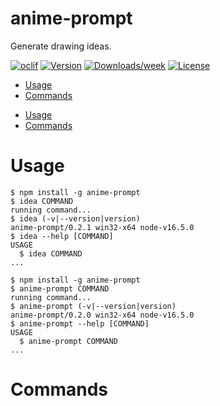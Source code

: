 anime-prompt
=============

Generate drawing ideas.

[![oclif](https://img.shields.io/badge/cli-oclif-brightgreen.svg)](https://oclif.io)
[![Version](https://img.shields.io/npm/v/anime-prompt.svg)](https://npmjs.org/package/anime-prompt)
[![Downloads/week](https://img.shields.io/npm/dw/anime-prompt.svg)](https://npmjs.org/package/anime-prompt)
[![License](https://img.shields.io/npm/l/anime-prompt.svg)](https://github.com/joaquimnet/anime-prompt/blob/master/package.json)

<!-- toc -->
* [Usage](#usage)
* [Commands](#commands)
<!-- tocstop -->
* [Usage](#usage)
* [Commands](#commands)
<!-- tocstop -->
# Usage
<!-- usage -->
```sh-session
$ npm install -g anime-prompt
$ idea COMMAND
running command...
$ idea (-v|--version|version)
anime-prompt/0.2.1 win32-x64 node-v16.5.0
$ idea --help [COMMAND]
USAGE
  $ idea COMMAND
...
```
<!-- usagestop -->
```sh-session
$ npm install -g anime-prompt
$ anime-prompt COMMAND
running command...
$ anime-prompt (-v|--version|version)
anime-prompt/0.2.0 win32-x64 node-v16.5.0
$ anime-prompt --help [COMMAND]
USAGE
  $ anime-prompt COMMAND
...
```
<!-- usagestop -->
# Commands
<!-- commands -->

<!-- commandsstop -->

<!-- commandsstop -->
